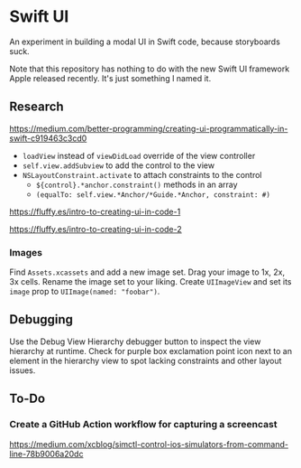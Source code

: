 # Swift UI

An experiment in building a modal UI in Swift code, because storyboards suck.

Note that this repository has nothing to do with the new Swift UI framework Apple
released recently. It's just something I named it.

## Research

https://medium.com/better-programming/creating-ui-programmatically-in-swift-c919463c3cd0

- `loadView` instead of `viewDidLoad` override of the view controller
- `self.view.addSubview` to add the control to the view
- `NSLayoutConstraint.activate` to attach constraints to the control
  - `${control}.*anchor.constraint()` methods in an array
  - `(equalTo: self.view.*Anchor/*Guide.*Anchor, constraint: #)`

https://fluffy.es/intro-to-creating-ui-in-code-1

https://fluffy.es/intro-to-creating-ui-in-code-2

### Images

Find `Assets.xcassets` and add a new image set. Drag your image to 1x, 2x, 3x cells.
Rename the image set to your liking. Create `UIImageView` and set its `image` prop to
`UIImage(named: "foobar")`.

## Debugging

Use the Debug View Hierarchy debugger button to inspect the view
hierarchy at runtime.
Check for purple box exclamation point icon next to an element in
the hierarchy view to spot lacking constraints and other layout
issues.

## To-Do

### Create a GitHub Action workflow for capturing a screencast

https://medium.com/xcblog/simctl-control-ios-simulators-from-command-line-78b9006a20dc
